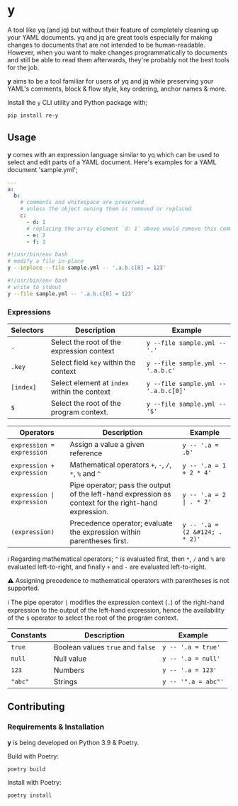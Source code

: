 # y

A tool like yq (and jq) but without their feature of completely cleaning up your YAML documents. yq and jq are great tools especially for making
changes to documents that are not intended to be human-readable. However, when you want to make changes programmatically to documents and still be
able to read them afterwards, they're probably not the best tools for the job.

**y** aims to be a tool familiar for users of yq and jq while preserving your YAML's comments, block & flow style, key ordering, anchor names & more.

Install the `y` CLI utility and Python package with;

```bash
pip install re-y
```

## Usage

**y** comes with an expression language similar to yq which can be used to select and edit parts of a YAML document. Here's examples for a
YAML document 'sample.yml';

```yaml
---
a:
  b:
    # comments and whitespace are preserved
    # unless the object owning them is removed or replaced
    c:
      - d: 1
      # replacing the array element `d: 1` above would remove this comment (and any potential whitespace around it)
      - e: 2
      - f: 3
```

```bash
#!/usr/bin/env bash
# modify a file in-place
y --inplace --file sample.yml -- '.a.b.c[0] = 123'
```

```bash
#!/usr/bin/env bash
# write to stdout
y --file sample.yml -- '.a.b.c[0] = 123'
```

### Expressions

| Selectors | Description                                  | Example                              |
|-----------|----------------------------------------------|--------------------------------------|
| `.`       | Select the root of the expression context    | `y --file sample.yml -- '.'`         |
| `.key`    | Select field `key` within the context        | `y --file sample.yml -- '.a.b.c'`    |
| `[index]` | Select element at `index` within the context | `y --file sample.yml -- '.a.b.c[0]'` |
| `$`       | Select the root of the program context.      | `y --file sample.yml -- '$'`         |

| Operators                                 | Description                                                                                          | Example                                 |
|-------------------------------------------|------------------------------------------------------------------------------------------------------|-----------------------------------------|
| `expression = expression`                 | Assign a value a given reference                                                                     | `y -- '.a = .b'`                        |
| `expression + expression`                 | Mathematical operators `+`, `-`, `/`, `*`, `%` and `^`                                               | `y -- '.a = 1 + 2 * 4'`                 |
| <code>expression &#124; expression</code> | Pipe operator; pass the output of the left-hand expression as context for the right-hand expression. | <code>y -- '.a = 2 &#124; . * 2'</code> |
| `(expression)`                            | Precedence operator; evaluate the expression within parentheses first.                               | `y -- '.a = (2 &#124; . * 2)'`          |

:information_source: Regarding mathematical operators; `^` is evaluated first, then `*`, `/` and `%` are evaluated left-to-right, and finally `+`
and `-` are evaluated left-to-right.

:warning: Assigning precedence to mathematical operators with parentheses is not supported.

:information_source: The pipe operator `|` modifies the expression context (`.`) of the right-hand expression to the output of the left-hand
expression, hence the availability of the `$` operator to select the root of the program context.

| Constants | Description                       | Example             |
|-----------|-----------------------------------|---------------------|
| `true`    | Boolean values `true` and `false` | `y -- '.a = true'`  |
| `null`    | Null value                        | `y -- '.a = null'`  |
| `123`     | Numbers                           | `y -- '.a = 123'`   |
| `"abc"`   | Strings                           | `y -- '".a = abc"'` |

## Contributing

### Requirements & Installation

**y** is being developed on Python 3.9 & Poetry.

Build with Poetry:

```bash
poetry build
```

Install with Poetry:

```bash
poetry install
```
